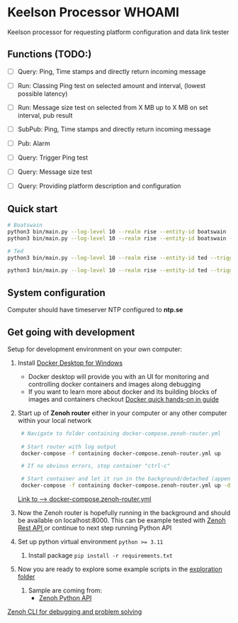 # Keelson Processor WHOAMI

Keelson processor for requesting platform configuration and data link tester

## Functions (TODO:)

- [ ] Query: Ping, Time stamps and directly return incoming message
- [ ] Run: Classing Ping test on selected amount and interval, (lowest possible latency)
- [ ] Run: Message size test on selected from X MB up to X MB on set interval, pub result

- [ ] SubPub: Ping, Time stamps and directly return incoming message
- [ ] Pub: Alarm
- [ ] Query: Trigger Ping test
- [ ] Query: Message size test
- [ ] Query: Providing platform description and configuration


## Quick start

```bash
# Boatswain
python3 bin/main.py --log-level 10 --realm rise --entity-id boatswain 
python3 bin/main.py --log-level 10 --realm rise --entity-id boatswain --trigger ping --ping-common-key rise/v0/ted 

# Ted 
python3 bin/main.py --log-level 10 --realm rise --entity-id ted --trigger ping --ping-common-key rise/v0/boatswain 

python3 bin/main.py --log-level 10 --realm rise --entity-id ted --trigger ping_up_down --ping-common-key rise/v0/ted 


```

## System configuration

Computer should have timeserver NTP configured to **ntp.se**

## Get going with development

Setup for development environment on your own computer:

1) Install [Docker Desktop for Windows](https://docs.docker.com/desktop/install/windows-install/)
   - Docker desktop will provide you with an UI for monitoring and controlling docker containers and images along debugging 
   - If you want to learn more about docker and its building blocks of images and containers checkout [Docker quick hands-on in guide](https://docs.docker.com/guides/get-started/)
2) Start up of **Zenoh router** either in your computer or any other computer within your local network 

   ```bash
    # Navigate to folder containing docker-compose.zenoh-router.yml
  
    # Start router with log output 
    docker-compose -f containing docker-compose.zenoh-router.yml up

    # If no obvious errors, stop container "ctrl-c"

    # Start container and let it run in the background/detached (append -d) 
    docker-compose -f containing docker-compose.zenoh-router.yml up -d
   ```

    [Link to --> docker-compose.zenoh-router.yml](docker-compose.zenoh-router.yml)

1) Now the Zenoh router is hopefully running in the background and should be available on localhost:8000. This can be example tested with [Zenoh Rest API ](https://zenoh.io/docs/apis/rest/) or continue to next step running Python API
2) Set up python virtual environment  `python >= 3.11`
   1) Install package `pip install -r requirements.txt`
3)  Now you are ready to explore some example scripts in the [exploration folder](./exploration/) 
    1)  Sample are coming from:
         -   [Zenoh Python API ](https://zenoh-python.readthedocs.io/en/0.10.1-rc/#quick-start-examples)


[Zenoh CLI for debugging and problem solving](https://github.com/RISE-Maritime/zenoh-cli)

